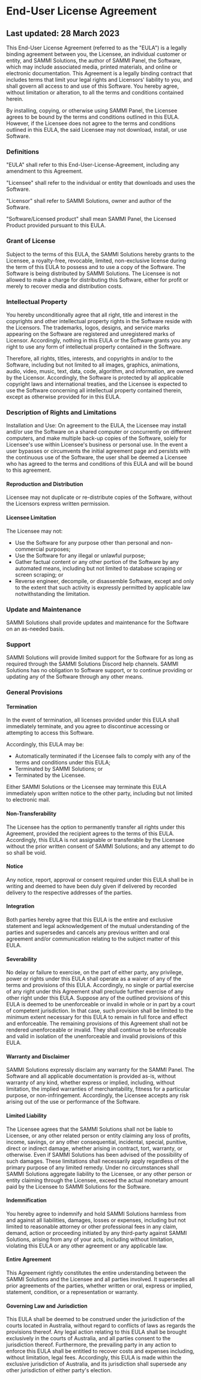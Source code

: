 # End-User License Agreement
## Last updated: 28 March 2023

This End-User License Agreement (referred to as the "EULA") is a legally binding agreement between you, the Licensee, an individual customer or entity, and SAMMI Solutions, the author of SAMMI Panel, the Software, which may include associated media, printed materials, and online or electronic documentation. This Agreement is a legally binding contract that includes terms that limit your legal rights and Licensors' liability to you, and shall govern all access to and use of this Software. You hereby agree, without limitation or alteration, to all the terms and conditions contained herein.

By installing, copying, or otherwise using SAMMI Panel, the Licensee agrees to be bound by the terms and conditions outlined in this EULA. However, if the Licensee does not agree to the terms and conditions outlined in this EULA, the said Licensee may not download, install, or use Software.
### Definitions
"EULA" shall refer to this End-User-License-Agreement, including any amendment to this Agreement.

"Licensee" shall refer to the individual or entity that downloads and uses the Software.

"Licensor" shall refer to SAMMI Solutions, owner and author of the Software.

"Software/Licensed product" shall mean SAMMI Panel, the Licensed Product provided pursuant to this EULA.
### Grant of License
Subject to the terms of this EULA, the SAMMI Solutions hereby grants to the Licensee, a royalty-free, revocable, limited, non-exclusive license during the term of this EULA to possess and to use a copy of the Software. The Software is being distributed by SAMMI Solutions. The Licensee is not allowed to make a charge for distributing this Software, either for profit or merely to recover media and distribution costs.
### Intellectual Property
You hereby unconditionally agree that all right, title and interest in the copyrights and other intellectual property rights in the Software reside with the Licensors. The trademarks, logos, designs, and service marks appearing on the Software are registered and unregistered marks of Licensor.  Accordingly, nothing in this EULA or the Software grants you any right to use any form of intellectual property contained in the Software.

Therefore, all rights, titles, interests, and copyrights in and/or to the Software, including but not limited to all images, graphics, animations, audio, video, music, text, data, code, algorithm, and information, are owned by the Licensor. Accordingly, the Software is protected by all applicable copyright laws and international treaties, and the Licensee is expected to use the Software concerning all intellectual property contained therein, except as otherwise provided for in this EULA.
### Description of Rights and Limitations
Installation and Use: On agreement to the EULA, the Licensee may install and/or use the Software on a shared computer or concurrently on different computers, and make multiple back-up copies of the Software, solely for Licensee's use within Licensee's business or personal use. In the event a user bypasses or circumvents the initial agreement page and persists with the continuous use of the Software, the user shall be deemed a Licensee who has agreed to the terms and conditions of this EULA and will be bound to this agreement. 

#### Reproduction and Distribution
Licensee may not duplicate or re-distribute copies of the Software, without the Licensors express written permission.

#### Licensee Limitation
The Licensee may not:
- Use the Software for any purpose other than personal and non-commercial purposes;
- Use the Software for any illegal or unlawful purpose;
- Gather factual content or any other portion of the Software by any automated means, including but not limited to database scraping or screen scraping; or
- Reverse engineer, decompile, or disassemble Software, except and only to the extent that such activity is expressly permitted by applicable law notwithstanding the limitation.
### Update and Maintenance
SAMMI Solutions shall provide updates and maintenance for the Software on an as-needed basis.
### Support
SAMMI Solutions will provide limited support for the Software for as long as required through the SAMMI Solutions Discord help channels. SAMMI Solutions has no obligation to Software support, or to continue providing or updating any of the Software through any other means.
### General Provisions
#### Termination
In the event of termination, all licenses provided under this EULA shall immediately terminate, and you agree to discontinue accessing or attempting to access this Software.

Accordingly, this EULA may be:
- Automatically terminated if the Licensee fails to comply with any of the terms and conditions under this EULA;
- Terminated by SAMMI Solutions; or
- Terminated by the Licensee.

Either SAMMI Solutions or the Licensee may terminate this EULA immediately upon written notice to the other party, including but not limited to electronic mail.

#### Non-Transferability
The Licensee has the option to permanently transfer all rights under this Agreement, provided the recipient agrees to the terms of this EULA. Accordingly, this EULA is not assignable or transferable by the Licensee without the prior written consent of SAMMI Solutions; and any attempt to do so shall be void.

#### Notice
Any notice, report, approval or consent required under this EULA shall be in writing and deemed to have been duly given if delivered by recorded delivery to the respective addresses of the parties.

#### Integration
Both parties hereby agree that this EULA is the entire and exclusive statement and legal acknowledgement of the mutual understanding of the parties and supersedes and cancels any previous written and oral agreement and/or communication relating to the subject matter of this EULA.

#### Severability
No delay or failure to exercise, on the part of either party, any privilege, power or rights under this EULA shall operate as a waiver of any of the terms and provisions of this EULA. Accordingly, no single or partial exercise of any right under this Agreement shall preclude further exercise of any other right under this EULA. Suppose any of the outlined provisions of this EULA is deemed to be unenforceable or invalid in whole or in part by a court of competent jurisdiction. In that case, such provision shall be limited to the minimum extent necessary for this EULA to remain in full force and effect and enforceable. The remaining provisions of this Agreement shall not be rendered unenforceable or invalid. They shall continue to be enforceable and valid in isolation of the unenforceable and invalid provisions of this EULA.

#### Warranty and Disclaimer
SAMMI Solutions expressly disclaim any warranty for the SAMMI Panel. The Software and all applicable documentation is provided as-is, without warranty of any kind, whether express or implied, including, without limitation, the implied warranties of merchantability, fitness for a particular purpose, or non-infringement. Accordingly, the Licensee accepts any risk arising out of the use or performance of the Software.

#### Limited Liability
The Licensee agrees that the SAMMI Solutions shall not be liable to Licensee, or any other related person or entity claiming any loss of profits, income, savings, or any other consequential, incidental, special, punitive, direct or indirect damage, whether arising in contract, tort, warranty, or otherwise. Even if SAMMI Solutions has been advised of the possibility of such damages. These limitations shall necessarily apply regardless of the primary purpose of any limited remedy. Under no circumstances shall SAMMI Solutions aggregate liability to the Licensee, or any other person or entity claiming through the Licensee, exceed the actual monetary amount paid by the Licensee to SAMMI Solutions for the Software.

#### Indemnification
You hereby agree to indemnify and hold SAMMI Solutions harmless from and against all liabilities, damages, losses or expenses, including but not limited to reasonable attorney or other professional fees in any claim, demand, action or proceeding initiated by any third-party against SAMMI Solutions, arising from any of your acts, including without limitation, violating this EULA or any other agreement or any applicable law.

#### Entire Agreement
This Agreement rightly constitutes the entire understanding between the SAMMI Solutions and the Licensee and all parties involved. It supersedes all prior agreements of the parties, whether written or oral, express or implied, statement, condition, or a representation or warranty.

#### Governing Law and Jurisdiction
This EULA shall be deemed to be construed under the jurisdiction of the courts located in Australia, without regard to conflicts of laws as regards the provisions thereof. Any legal action relating to this EULA shall be brought exclusively in the courts of Australia, and all parties consent to the jurisdiction thereof. Furthermore, the prevailing party in any action to enforce this EULA shall be entitled to recover costs and expenses including, without limitation, legal fees. Accordingly, this EULA is made within the exclusive jurisdiction of Australia, and its jurisdiction shall supersede any other jurisdiction of either party's election.
